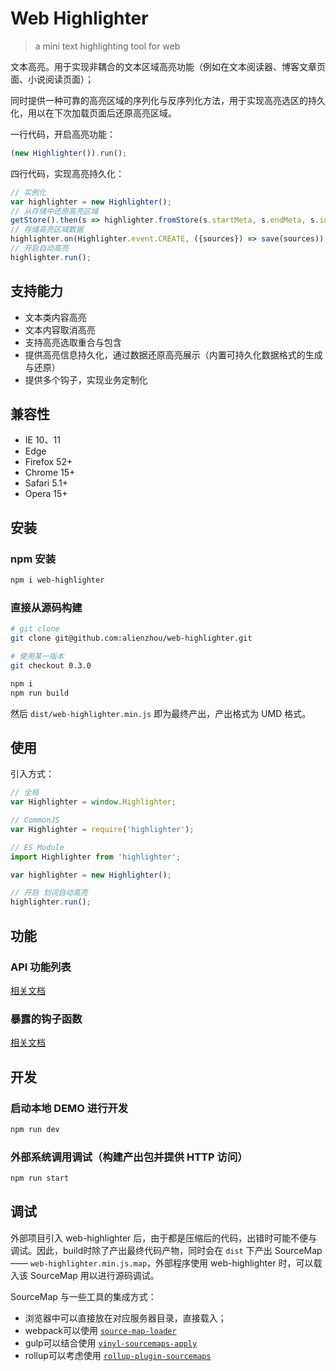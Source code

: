# Web Highlighter
> a mini text highlighting tool for web

文本高亮。用于实现非耦合的文本区域高亮功能（例如在文本阅读器、博客文章页面、小说阅读页面）；

同时提供一种可靠的高亮区域的序列化与反序列化方法，用于实现高亮选区的持久化，用以在下次加载页面后还原高亮区域。

一行代码，开启高亮功能：

```JavaScript
(new Highlighter()).run();
```

四行代码，实现高亮持久化：

```JavaScript
// 实例化
var highlighter = new Highlighter();
// 从存储中还原高亮区域
getStore().then(s => highlighter.fromStore(s.startMeta, s.endMeta, s.id, s.text));
// 存储高亮区域数据
highlighter.on(Highlighter.event.CREATE, ({sources}) => save(sources));
// 开启自动高亮
highlighter.run();
```

## 支持能力

- 文本类内容高亮
- 文本内容取消高亮
- 支持高亮选取重合与包含
- 提供高亮信息持久化，通过数据还原高亮展示（内置可持久化数据格式的生成与还原）
- 提供多个钩子，实现业务定制化

## 兼容性

- IE 10、11
- Edge
- Firefox 52+
- Chrome 15+
- Safari 5.1+
- Opera 15+

## 安装

### npm 安装

```bash
npm i web-highlighter
```

### 直接从源码构建

```bash
# git clone
git clone git@github.com:alienzhou/web-highlighter.git

# 使用某一版本
git checkout 0.3.0

npm i
npm run build
```

然后 `dist/web-highlighter.min.js` 即为最终产出，产出格式为 UMD 格式。

## 使用

引入方式：

```JavaScript
// 全局
var Highlighter = window.Highlighter;

// CommonJS
var Highlighter = require('highlighter');

// ES Module
import Highlighter from 'highlighter';
```

```JavaScript
var highlighter = new Highlighter();

// 开启 划词自动高亮
highlighter.run();
```

## 功能

### API 功能列表

[相关文档](./docs/API.md)

### 暴露的钩子函数

[相关文档](./docs/ADVANCE.md)

## 开发

### 启动本地 DEMO 进行开发

```bash
npm run dev
```

### 外部系统调用调试（构建产出包并提供 HTTP 访问）

```bash
npm run start
```

## 调试

外部项目引入 web-highlighter 后，由于都是压缩后的代码，出错时可能不便与调试。因此，build时除了产出最终代码产物，同时会在 `dist` 下产出 SourceMap ——  `web-highlighter.min.js.map`，外部程序使用 web-highlighter 时，可以载入该 SourceMap 用以进行源码调试。

SourceMap 与一些工具的集成方式：

- 浏览器中可以直接放在对应服务器目录，直接载入；
- webpack可以使用 [`source-map-loader`](https://webpack.js.org/loaders/source-map-loader/)
- gulp可以结合使用 [`vinyl-sourcemaps-apply`](https://github.com/gulp-sourcemaps/vinyl-sourcemaps-apply)
- rollup可以考虑使用 [`rollup-plugin-sourcemaps`](https://github.com/maxdavidson/rollup-plugin-sourcemaps)
